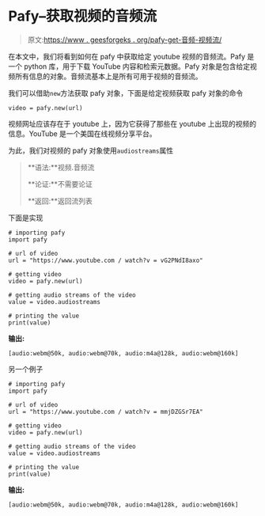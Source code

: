 # Pafy–获取视频的音频流

> 原文:[https://www . geesforgeks . org/pafy-get-音频-视频流/](https://www.geeksforgeeks.org/pafy-getting-audio-streams-of-the-video/)

在本文中，我们将看到如何在 pafy 中获取给定 youtube 视频的音频流。Pafy 是一个 python 库，用于下载 YouTube 内容和检索元数据。Pafy 对象是包含给定视频所有信息的对象。音频流基本上是所有可用于视频的音频流。

我们可以借助`new`方法获取 pafy 对象，下面是给定视频获取 pafy 对象的命令

```
video = pafy.new(url)
```

视频网址应该存在于 youtube 上，因为它获得了那些在 youtube 上出现的视频的信息。YouTube 是一个美国在线视频分享平台。

为此，我们对视频的 pafy 对象使用`audiostreams`属性

> **语法:**视频.音频流
> 
> **论证:**不需要论证
> 
> **返回:**返回流列表

下面是实现

```
# importing pafy
import pafy 

# url of video 
url = "https://www.youtube.com / watch?v = vG2PNdI8axo"

# getting video
video = pafy.new(url) 

# getting audio streams of the video
value = video.audiostreams

# printing the value
print(value)
```

**输出:**

```
[audio:webm@50k, audio:webm@70k, audio:m4a@128k, audio:webm@160k]

```

另一个例子

```
# importing pafy
import pafy 

# url of video 
url = "https://www.youtube.com / watch?v = mmjDZGSr7EA"

# getting video
video = pafy.new(url) 

# getting audio streams of the video
value = video.audiostreams

# printing the value
print(value)
```

**输出:**

```
[audio:webm@50k, audio:webm@70k, audio:m4a@128k, audio:webm@160k]

```